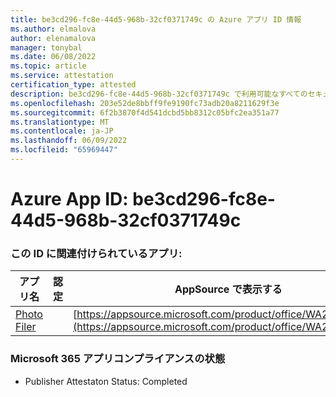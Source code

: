 ```yaml
---
title: be3cd296-fc8e-44d5-968b-32cf0371749c の Azure アプリ ID 情報
ms.author: elmalova
author: elenamalova
manager: tonybal
ms.date: 06/08/2022
ms.topic: article
ms.service: attestation
certification_type: attested
description: be3cd296-fc8e-44d5-968b-32cf0371749c で利用可能なすべてのセキュリティとコンプライアンス情報。
ms.openlocfilehash: 203e52de8bbff9fe9190fc73adb20a8211629f3e
ms.sourcegitcommit: 6f2b3870f4d541dcbd5bb8312c05bfc2ea351a77
ms.translationtype: MT
ms.contentlocale: ja-JP
ms.lasthandoff: 06/09/2022
ms.locfileid: "65969447"
---
```

# <a name="azure-app-id-be3cd296-fc8e-44d5-968b-32cf0371749c"></a>Azure App ID: be3cd296-fc8e-44d5-968b-32cf0371749c


### <a name="apps-associated-with-this-id"></a>この ID に関連付けられているアプリ:
| **アプリ名** | **認定** | **AppSource で表示する** |
|--------------|---------------|-----------------------|
| [Photo Filer](../forward/WA200003881.md) |  | [https://appsource.microsoft.com/product/office/WA200003881](https://appsource.microsoft.com/product/office/WA200003881) |

### <a name="microsoft-365-app-compliance-status"></a>Microsoft 365 アプリコンプライアンスの状態
- Publisher Attestaton Status: Completed
